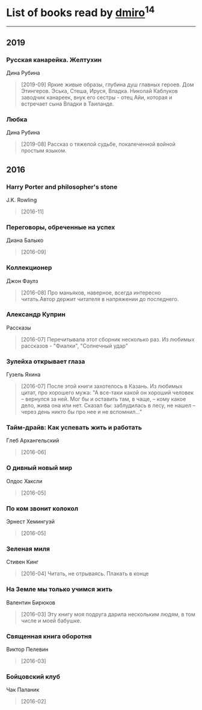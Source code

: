 # List of books read by [dmiro](http://vk.com/id5714115)<sup>14</sup>
---

## 2019

### Русская канарейка. Желтухин
Дина Рубина
> [2019-09] Яркие живые образы, глубина душ главных героев. Дом Этингеров. Эська, Стеша, Ируся, Владка. Николай Каблуков заводчик канареек, внук его сестры - отец Айи, которая и встречает сына Владки в Таиланде.


### Любка
Дина Рубина
> [2019-08] Рассказ о тяжелой судьбе, покалеченной войной простым языком.



## 2016

### Harry Porter and philosopher's stone
J.K. Rowling
> [2016-11] 


### Переговоры, обреченные на успех
Диана Балыко
> [2016-09] 


### Коллекционер
Джон Фаулз
> [2016-08] Про маньяков, наверное, всегда интересно читать.Автор держит читателя в напряжении до последнего.


### Александр Куприн
Рассказы
> [2016-07] Перечитывала этот сборник несколько раз. Из любимых рассказов - "Фиалки", "Солнечный удар"


### Зулейха открывает глаза
Гузель Яхина
> [2016-07] После этой книги захотелось в Казань. Из любимых цитат, про хорошего мужа: "А все-таки какой он хороший человек – вернулся за ней. Мог бы и оставить там, в чаще, – кому какое дело, жива она или нет. Сказал бы: заблудилась в лесу, не нашел – через день никто бы про нее и не вспомнил…"


### Тайм-драйв: Как успевать жить и работать
Глеб Архангельский
> [2016-06] 


### О дивный новый мир
Олдос Хаксли
> [2016-05] 


### По ком звонит колокол
Эрнест Хемингуэй
> [2016-05] 


### Зеленая миля
Стивен Кинг
> [2016-04] Читать, не отрываясь. Плакать в конце


### На Земле мы только учимся жить
Валентин Бирюков
> [2016-03] Эту книгу моя подруга дарила нескольким людям, в том числе и моей бабушке.


### Священная книга оборотня
Виктор Пелевин
> [2016-03] 


### Бойцовский клуб
Чак Паланик
> [2016-02] 



